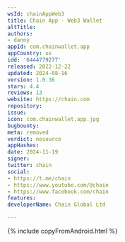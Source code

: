 ```yaml
---
wsId: chainAppWeb3
title: Chain App - Web3 Wallet
altTitle: 
authors:
- danny
appId: com.chainwallet.app
appCountry: us
idd: '6444779277'
released: 2022-12-22
updated: 2024-08-16
version: 1.0.36
stars: 4.4
reviews: 13
website: https://chain.com
repository: 
issue: 
icon: com.chainwallet.app.jpg
bugbounty: 
meta: removed
verdict: nosource
appHashes: 
date: 2024-11-19
signer: 
twitter: chain
social:
- https://t.me/chain
- https://www.youtube.com/@chain
- https://www.facebook.com/chain
features: 
developerName: Chain Global Ltd

---
```


{% include copyFromAndroid.html %}
